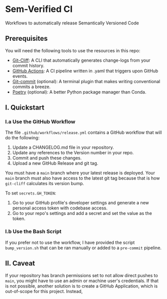 # Sem-Verified CI
Workflows to automatically release Semantically Versioned Code

## Prerequisites
You will need the following tools to use the resources in this repo:
- [Git-Cliff](https://github.com/orhun/git-cliff): A CLI that automatically generates change-logs from your commit history.
- [GitHub Actions](https://docs.github.com/en/actions/about-github-actions/understanding-github-actions): A CI pipeline written in .yaml that triggers upon GitHub events.
- [Git-commit](https://github.com/ohmyzsh/ohmyzsh/blob/master/plugins/git-commit/README.md) (optional): A terminal plugin that makes writing conventional commits a breeze.
- [Poetry](https://python-poetry.org/) (optional): A better Python package manager than Conda.

## I. Quickstart

### I.a Use the GitHub Workflow
The file `.github/workflows/release.yml` contains a GitHub workflow that will do the following:
1. Update a CHANGELOG.md file in your repository.
2. Update any references to the Version number in your repo.
3. Commit and push these changes.
4. Upload a new GitHub Release and git tag.

You must have a `main` branch where your latest release is deployed. Your `main` branch must also have access to the latest git tag because that is how `git-cliff` calculates its version bump.

To set `secrets.GH_TOKEN`:
1. Go to your GitHub profile's developer settings and generate a new personal access token with codebase access.
2. Go to your repo's settings and add a secret and set the value as the token.

### I.b Use the Bash Script
If you prefer not to use the workflow, I have provided the script `bump_version.sh` that can be ran manually or added to a `pre-commit` pipeline.

## II. Caveat
If your repository has branch permissions set to not allow direct pushes to `main`, you might have to use an admin or machine user's credentials. If that is not possible, another solution is to create a GitHub Application, which is out-of-scope for this project. Instead, 